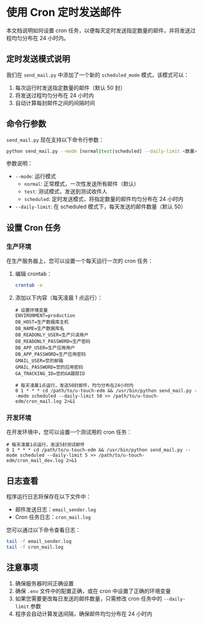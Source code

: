 # 使用 Cron 定时发送邮件

本文档说明如何设置 cron 任务，以便每天定时发送指定数量的邮件，并将发送过程均匀分布在 24 小时内。

## 定时发送模式说明

我们在 `send_mail.py` 中添加了一个新的 `scheduled_mode` 模式，该模式可以：

1. 每次运行时发送指定数量的邮件（默认 50 封）
2. 将发送过程均匀分布在 24 小时内
3. 自动计算每封邮件之间的间隔时间

## 命令行参数

`send_mail.py` 现在支持以下命令行参数：

```bash
python send_mail.py --mode [normal|test|scheduled] --daily-limit <数量>
```

参数说明：
- `--mode`: 运行模式
  - `normal`: 正常模式，一次性发送所有邮件（默认）
  - `test`: 测试模式，发送到测试收件人
  - `scheduled`: 定时发送模式，将指定数量的邮件均匀分布在 24 小时内
- `--daily-limit`: 在 scheduled 模式下，每天发送的邮件数量（默认 50）

## 设置 Cron 任务

### 生产环境

在生产服务器上，您可以设置一个每天运行一次的 cron 任务：

1. 编辑 crontab：
   ```bash
   crontab -e
   ```

2. 添加以下内容（每天凌晨 1 点运行）：
   ```
   # 设置环境变量
   ENVIRONMENT=production
   DB_HOST=生产数据库主机
   DB_NAME=生产数据库名
   DB_READONLY_USER=生产只读用户
   DB_READONLY_PASSWORD=生产密码
   DB_APP_USER=生产应用用户
   DB_APP_PASSWORD=生产应用密码
   GMAIL_USER=您的邮箱
   GMAIL_PASSWORD=您的应用密码
   GA_TRACKING_ID=您的GA跟踪ID
   
   # 每天凌晨1点运行，发送50封邮件，均匀分布在24小时内
   0 1 * * * cd /path/to/u-touch-edm && /usr/bin/python send_mail.py --mode scheduled --daily-limit 50 >> /path/to/u-touch-edm/cron_mail.log 2>&1
   ```

### 开发环境

在开发环境中，您可以设置一个测试用的 cron 任务：

```
# 每天凌晨1点运行，发送5封测试邮件
0 1 * * * cd /path/to/u-touch-edm && /usr/bin/python send_mail.py --mode scheduled --daily-limit 5 >> /path/to/u-touch-edm/cron_mail_dev.log 2>&1
```

## 日志查看

程序运行日志将保存在以下文件中：
- 邮件发送日志：`email_sender.log`
- Cron 任务日志：`cron_mail.log`

您可以通过以下命令查看日志：
```bash
tail -f email_sender.log
tail -f cron_mail.log
```

## 注意事项

1. 确保服务器时间正确设置
2. 确保 `.env` 文件中的配置正确，或在 cron 中设置了正确的环境变量
3. 如果您需要更改每日发送的邮件数量，只需修改 cron 任务中的 `--daily-limit` 参数
4. 程序会自动计算发送间隔，确保邮件均匀分布在 24 小时内
